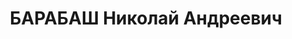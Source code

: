---
title: БАРАБАШ Николай Андреевич
description: народився 1895 у с. Михайлівна Мелітопольського пов. Таврійської губ.
  Українець, із селян, освіта вища, член ВКП(б) з 1919 р. Проживав у Харкові. Начальник
  відділу середніх шкіл Харківського облземуправління. Заарештований _07.08.1937_
  р. як член к.-р. троцькістсько-зінов’євської терористичної організації (статті 54-7,
  54-8, 54-11 КК УРСР) і військовою колегією Верховного Суду СРСР _05.12.1937_ р.
  засуджений до розстрілу з конфіскацією майна. Розстріляний _06.12.1937_ р. у Харкові.
  Реабілітований _26.06.1992_ р.
---